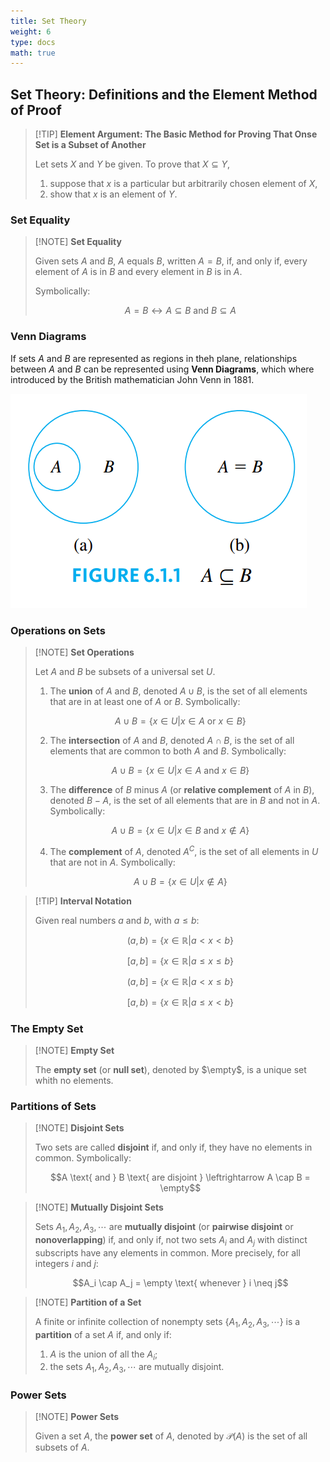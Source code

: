 ```yaml
---
title: Set Theory
weight: 6
type: docs
math: true
---
```


## Set Theory: Definitions and the Element Method of Proof

> [!TIP] **Element Argument: The Basic Method for Proving That Onse Set is a Subset of Another**
>
> Let sets $X$ and $Y$ be given. To prove that $X \subseteq Y$,
>
> 1. suppose that $x$ is a particular but arbitrarily chosen element of $X$,
> 2. show that $x$ is an element of $Y$.

### Set Equality

> [!NOTE] **Set Equality**
>
> Given sets $A$ and $B$, $A$ equals $B$, written $A = B$, if, and only if, every element of $A$ is in $B$ and every element in $B$ is in $A$.
>
> Symbolically:
>
> $$A = B \leftrightarrow A \subseteq B \text{ and } B \subseteq A$$

### Venn Diagrams

If sets $A$ and $B$ are represented as regions in theh plane, relationships between $A$ and $B$ can be represented using **Venn Diagrams**, which where introduced by the British mathematician John Venn in 1881.

![Venn Diagram](./assets/venn_diagram.png)

### Operations on Sets

> [!NOTE] **Set Operations**
>
> Let $A$ and $B$ be subsets of a universal set $U$.
>
> 1. The **union** of $A$ and $B$, denoted $A \cup B$, is the set of all elements that are in at least one of $A$ or $B$. Symbolically:
>
> $$A \cup B = \{x \in U | x \in A \text{ or } x \in B\}$$
>
> 2. The **intersection** of $A$ and $B$, denoted $A \cap B$, is the set of all elements that are common to both $A$ and $B$. Symbolically:
>
> $$A \cup B = \{x \in U | x \in A \text{ and } x \in B\}$$
>
> 3. The **difference** of $B$ minus $A$ (or **relative complement** of $A$ in $B$), denoted $B - A$, is the set of all elements that are in $B$ and not in $A$. Symbolically:
>
> $$A \cup B = \{x \in U | x \in B \text{ and } x \notin A\}$$
>
> 4. The **complement** of $A$, denoted $A^C$, is the set of all elements in $U$ that are not in $A$. Symbolically:
>
> $$A \cup B = \{x \in U | x \notin A\}$$

> [!TIP] **Interval Notation**
>
> Given real numbers $a$ and $b$, with $a \leq b$:
>
> $$(a, b) = \{x \in \mathbb{R} | a < x < b\}$$
>
> $$[a, b] = \{x \in \mathbb{R} | a \leq x \leq b\}$$
>
> $$(a, b] = \{x \in \mathbb{R} | a < x \leq b\}$$
>
> $$[a, b) = \{x \in \mathbb{R} | a \leq x < b\}$$

### The Empty Set

> [!NOTE] **Empty Set**
>
> The **empty set** (or **null set**), denoted by $\empty$, is a unique set whith no elements.

### Partitions of Sets

> [!NOTE] **Disjoint Sets**
>
> Two sets are called **disjoint** if, and only if, they have no elements in common. Symbolically:
>
> $$A \text{ and } B \text{ are disjoint } \leftrightarrow A \cap B = \empty$$

> [!NOTE] **Mutually Disjoint Sets**
>
> Sets $A_1, A_2, A_3, \cdots$ are **mutually disjoint** (or **pairwise disjoint** or **nonoverlapping**) if, and only if, not two sets $A_i$ and $A_j$ with distinct subscripts have any elements in common. More precisely, for all integers $i$ and $j$:
>
> $$A_i \cap A_j = \empty \text{ whenever } i \neq j$$

> [!NOTE] **Partition of a Set**
>
> A finite or infinite collection of nonempty sets $\{A_1, A_2, A_3, \cdots\}$ is a **partition** of a set $A$ if, and only if:
>
> 1. $A$ is the union of all the $A_i$;
> 2. the sets $A_1, A_2, A_3, \cdots$ are mutually disjoint.

### Power Sets

> [!NOTE] **Power Sets**
>
> Given a set $A$, the **power set** of $A$, denoted by $\mathcal{P}(A)$ is the set of all subsets of $A$.
